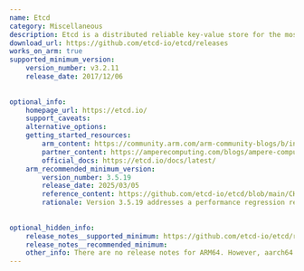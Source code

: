 ```yaml
---
name: Etcd
category: Miscellaneous
description: Etcd is a distributed reliable key-value store for the most critical data of a distributed system.
download_url: https://github.com/etcd-io/etcd/releases
works_on_arm: true
supported_minimum_version:
    version_number: v3.2.11
    release_date: 2017/12/06
 
 
optional_info:
    homepage_url: https://etcd.io/
    support_caveats:
    alternative_options:
    getting_started_resources:
        arm_content: https://community.arm.com/arm-community-blogs/b/infrastructure-solutions-blog/posts/improve-etcd-performance-by-18-percent-by-deploying-on-aws-graviton2
        partner_content: https://amperecomputing.com/blogs/ampere-computing-and-cncf-supporting-arm-native-ci-for-ncf-projects
        official_docs: https://etcd.io/docs/latest/
    arm_recommended_minimum_version:
        version_number: 3.5.19
        release_date: 2025/03/05
        reference_content: https://github.com/etcd-io/etcd/blob/main/CHANGELOG/CHANGELOG-3.5.md#v3519-2025-03-05
        rationale: Version 3.5.19 addresses a performance regression related to uncertain compaction sleep intervals, which could enhance overall performance. Kindly refer [here](https://github.com/etcd-io/etcd/pull/19405).
 
 
optional_hidden_info:
    release_notes__supported_minimum: https://github.com/etcd-io/etcd/releases/tag/v3.2.11 
    release_notes__recommended_minimum: 
    other_info: There are no release notes for ARM64. However, aarch64 binaries are published from v3.2.11 release.
---
```


